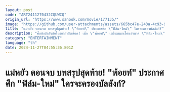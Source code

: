 ```yaml
---
layout: post
code: "ART2411270432CQUWCQ"
origin_url: "https://www.sanook.com/movie/177135/"
image: "https://github.com/user-attachments/assets/665bc47e-243a-4c93-92b7-b9ba8570b647"
title: "แม่หยัว ตอนจบ บทสรุปสุดท้าย! \"พ้อยท์\" ประกาศศึก \"ฟิล์ม-ใหม่\" ใครจะครองบัลลังก์?"
description: "ศึกชิงบัลลังก์อโยธยากำลังเดือด! เมื่อ \"พ้อยท์\" เตรียมแผนโค่นอำนาจ \"ฟิล์ม-ใหม่\" สุดท้ายใครจะเป็นผู้ชนะ? ลุ้นไปพร้อมกัน \"แม่หยัว EP.10 ศึกสุดท้ายคืนนี้เสนอเป็นตอนจบ"
category: "ENTERTAINMENT"
language: "th"
date: 2024-11-27T04:55:36.801Z
---
```


# แม่หยัว ตอนจบ บทสรุปสุดท้าย! "พ้อยท์" ประกาศศึก "ฟิล์ม-ใหม่" ใครจะครองบัลลังก์?